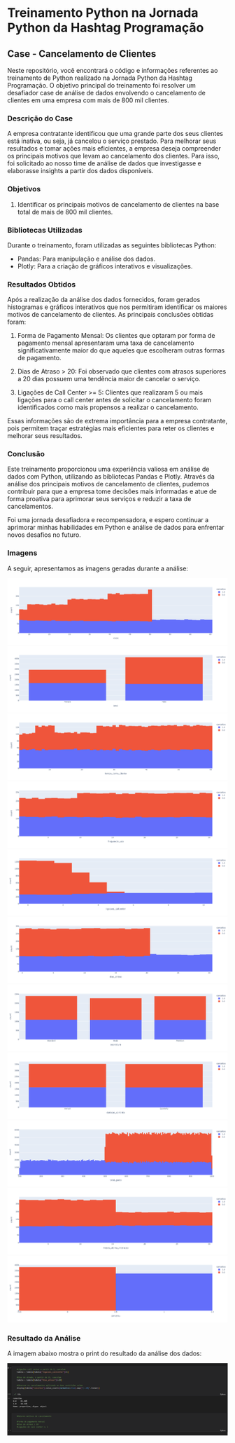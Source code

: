 # Treinamento Python na Jornada Python da Hashtag Programação

## Case - Cancelamento de Clientes

Neste repositório, você encontrará o código e informações referentes ao treinamento de Python realizado na Jornada Python da Hashtag Programação. O objetivo principal do treinamento foi resolver um desafiador case de análise de dados envolvendo o cancelamento de clientes em uma empresa com mais de 800 mil clientes.

### Descrição do Case

A empresa contratante identificou que uma grande parte dos seus clientes está inativa, ou seja, já cancelou o serviço prestado. Para melhorar seus resultados e tomar ações mais eficientes, a empresa deseja compreender os principais motivos que levam ao cancelamento dos clientes. Para isso, foi solicitado ao nosso time de análise de dados que investigasse e elaborasse insights a partir dos dados disponíveis.

### Objetivos

1. Identificar os principais motivos de cancelamento de clientes na base total de mais de 800 mil clientes.

### Bibliotecas Utilizadas

Durante o treinamento, foram utilizadas as seguintes bibliotecas Python:

- Pandas: Para manipulação e análise dos dados.
- Plotly: Para a criação de gráficos interativos e visualizações.

### Resultados Obtidos

Após a realização da análise dos dados fornecidos, foram gerados histogramas e gráficos interativos que nos permitiram identificar os maiores motivos de cancelamento de clientes. As principais conclusões obtidas foram:

1. Forma de Pagamento Mensal: Os clientes que optaram por forma de pagamento mensal apresentaram uma taxa de cancelamento significativamente maior do que aqueles que escolheram outras formas de pagamento.

2. Dias de Atraso > 20: Foi observado que clientes com atrasos superiores a 20 dias possuem uma tendência maior de cancelar o serviço.

3. Ligações de Call Center >= 5: Clientes que realizaram 5 ou mais ligações para o call center antes de solicitar o cancelamento foram identificados como mais propensos a realizar o cancelamento.

Essas informações são de extrema importância para a empresa contratante, pois permitem traçar estratégias mais eficientes para reter os clientes e melhorar seus resultados.

### Conclusão

Este treinamento proporcionou uma experiência valiosa em análise de dados com Python, utilizando as bibliotecas Pandas e Plotly. Através da análise dos principais motivos de cancelamento de clientes, pudemos contribuir para que a empresa tome decisões mais informadas e atue de forma proativa para aprimorar seus serviços e reduzir a taxa de cancelamentos.

Foi uma jornada desafiadora e recompensadora, e espero continuar a aprimorar minhas habilidades em Python e análise de dados para enfrentar novos desafios no futuro.

### Imagens

A seguir, apresentamos as imagens geradas durante a análise:

![histograma 01](img/img01.png)
![histograma 02](img/img02.png)
![histograma 03](img/img03.png)
![histograma 04](img/img04.png)
![histograma 05](img/img05.png)
![histograma 06](img/img06.png)
![histograma 07](img/img07.png)
![histograma 08](img/img08.png)
![histograma 09](img/img09.png)
![histograma 10](img/img10.png)
![histograma 11](img/img11.png)

### Resultado da Análise

A imagem abaixo mostra o print do resultado da análise dos dados:

![Resultado da Análise](img/img12.PNG)
